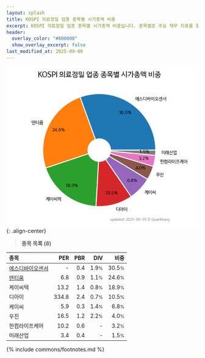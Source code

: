 ```yaml
---
layout: splash
title: KOSPI 의료정밀 업종 종목별 시가총액 비중
excerpt: KOSPI 의료정밀 업종 종목별 시가총액 비중입니다. 종목별로 주요 재무 지표를 함께 표시합니다.
header:
  overlay_color: "#800000"
  show_overlay_excerpt: false
last_modified_at: 2025-09-09
---
```



![KOSPI 의료정밀 업종 종목별 시가총액 비중](/stats/sector/images/kospi_업종_의료정밀_종목.png){: .align-center}


> **종목 목록 (8)**<a id="list"></a>

| **종목** | **PER** | **PBR** | **DIV** | **비중** |
| :------- | ------: | ------: | ------: | -------: |
| [에스디바이오센서](/137310/) | - | 0.4 | 1.9<small>%</small> | 30.5<small>%</small> |
| [덴티움](/145720/) | 6.8 | 0.9 | 1.1<small>%</small> | 24.6<small>%</small> |
| 케이씨텍 | 13.2 | 1.4 | 0.8<small>%</small> | 18.9<small>%</small> |
| 디아이 | 334.8 | 2.4 | 0.7<small>%</small> | 10.5<small>%</small> |
| 케이씨 | 5.9 | 0.3 | 1.4<small>%</small> | 6.8<small>%</small> |
| 우진 | 16.5 | 1.2 | 2.2<small>%</small> | 4.0<small>%</small> |
| 한컴라이프케어 | 10.2 | 0.6 | - | 3.2<small>%</small> |
| 미래산업 | 3.4 | 0.4 | - | 1.5<small>%</small> |

{% include commons/footnotes.md %}